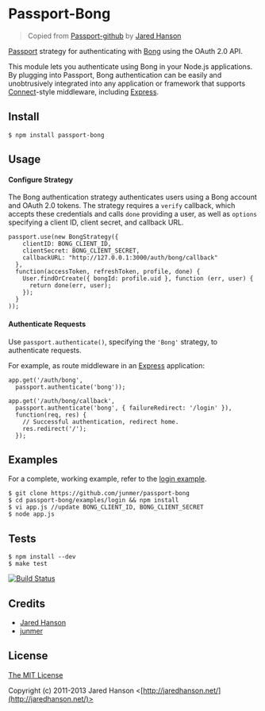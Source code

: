 # Passport-Bong

> Copied from [Passport-github](https://github.com/jaredhanson/passport-github) by [Jared Hanson](http://github.com/jaredhanson)

[Passport](http://passportjs.org/) strategy for authenticating with [Bong](http://bong.cn/open/)
using the OAuth 2.0 API.

This module lets you authenticate using Bong in your Node.js applications.
By plugging into Passport, Bong authentication can be easily and
unobtrusively integrated into any application or framework that supports
[Connect](http://www.senchalabs.org/connect/)-style middleware, including
[Express](http://expressjs.com/).

## Install

    $ npm install passport-bong

## Usage

#### Configure Strategy

The Bong authentication strategy authenticates users using a Bong account
and OAuth 2.0 tokens.  The strategy requires a `verify` callback, which accepts
these credentials and calls `done` providing a user, as well as `options`
specifying a client ID, client secret, and callback URL.

    passport.use(new BongStrategy({
        clientID: BONG_CLIENT_ID,
        clientSecret: BONG_CLIENT_SECRET,
        callbackURL: "http://127.0.0.1:3000/auth/bong/callback"
      },
      function(accessToken, refreshToken, profile, done) {
        User.findOrCreate({ bongId: profile.uid }, function (err, user) {
          return done(err, user);
        });
      }
    ));

#### Authenticate Requests

Use `passport.authenticate()`, specifying the `'Bong'` strategy, to
authenticate requests.

For example, as route middleware in an [Express](http://expressjs.com/)
application:

    app.get('/auth/bong',
      passport.authenticate('bong'));

    app.get('/auth/bong/callback', 
      passport.authenticate('bong', { failureRedirect: '/login' }),
      function(req, res) {
        // Successful authentication, redirect home.
        res.redirect('/');
      });

## Examples

For a complete, working example, refer to the [login example](https://github.com/junmer/passport-bong/tree/master/examples/login).

    $ git clone https://github.com/junmer/passport-bong
    $ cd passport-bong/examples/login && npm install 
    $ vi app.js //update BONG_CLIENT_ID, BONG_CLIENT_SECRET
    $ node app.js

## Tests

    $ npm install --dev
    $ make test

[![Build Status](https://secure.travis-ci.org/junmer/passport-bong.png)](http://travis-ci.org/junmer/passport-bong)

## Credits

  - [Jared Hanson](http://github.com/jaredhanson)
  - [junmer](http://github.com/junmer)

## License

[The MIT License](http://opensource.org/licenses/MIT)

Copyright (c) 2011-2013 Jared Hanson <[http://jaredhanson.net/](http://jaredhanson.net/)>

